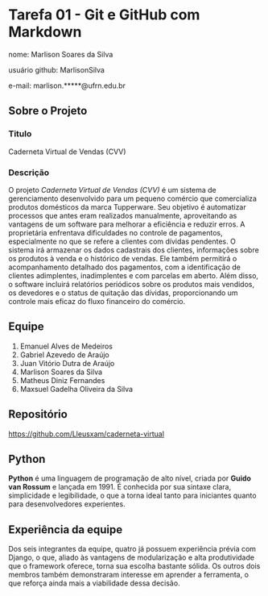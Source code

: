 # Tarefa 01 - Git e GitHub com Markdown

nome: Marlison Soares da Silva

usuário github: MarlisonSilva

e-mail: marlison.*****@ufrn.edu.br


## Sobre o Projeto

### Titulo

Caderneta Virtual de Vendas (CVV)

### Descrição

O projeto _Caderneta Virtual de Vendas (CVV)_ é um sistema de gerenciamento desenvolvido para um pequeno comércio que comercializa produtos domésticos da marca Tupperware. Seu objetivo é automatizar processos que antes eram realizados manualmente, aproveitando as vantagens de um software para melhorar a eficiência e reduzir erros. A proprietária enfrentava dificuldades no controle de pagamentos, especialmente no que se refere a clientes com dívidas pendentes. O sistema irá armazenar os dados cadastrais dos clientes, informações sobre os produtos à venda e o histórico de vendas. Ele também permitirá o acompanhamento detalhado dos pagamentos, com a identificação de clientes adimplentes, inadimplentes e com parcelas em aberto. Além disso, o software incluirá relatórios periódicos sobre os produtos mais vendidos, os devedores e o status de quitação das dívidas, proporcionando um controle mais eficaz do fluxo financeiro do comércio.

## Equipe

1. Emanuel Alves de Medeiros
2. Gabriel Azevedo de Araújo
3. Juan Vitório Dutra de Araújo
4. Marlison Soares da Silva
5. Matheus Diniz Fernandes
6. Maxsuel Gadelha Oliveira da Silva

## Repositório

https://github.com/Lleusxam/caderneta-virtual

## Python

**Python** é uma linguagem de programação de alto nível, criada por **Guido van Rossum** e lançada em 1991. É conhecida por sua sintaxe clara, simplicidade e legibilidade, o que a torna ideal tanto para iniciantes quanto para desenvolvedores experientes.

## Experiência da equipe 

Dos seis integrantes da equipe, quatro já possuem experiência prévia com Django, o que, aliado às vantagens de modularização e alta produtividade que o framework oferece, torna sua escolha bastante sólida. Os outros dois membros também demonstraram interesse em aprender a ferramenta, o que reforça ainda mais a viabilidade dessa decisão.